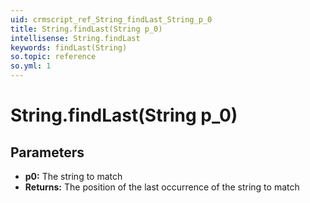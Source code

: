 ```yaml
---
uid: crmscript_ref_String_findLast_String_p_0
title: String.findLast(String p_0)
intellisense: String.findLast
keywords: findLast(String)
so.topic: reference
so.yml: 1
---
```


# String.findLast(String p_0)

## Parameters

* **p0:** The string to match
* **Returns:** The position of the last occurrence of the string to match
